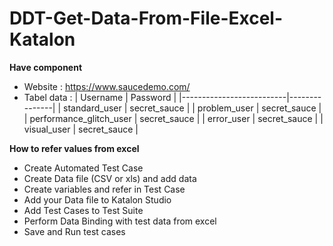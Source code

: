 # DDT-Get-Data-From-File-Excel-Katalon

<b>Have component</b>
- Website : https://www.saucedemo.com/
- Tabel data :
| Username                 | Password      | 
|--------------------------|---------------|
| standard_user            | secret_sauce  | 
| problem_user             | secret_sauce  | 
| performance_glitch_user  | secret_sauce  | 
| error_user               | secret_sauce  | 
| visual_user              | secret_sauce  | 



<b> How to refer values from excel </b>
- Create Automated Test Case
- Create Data file (CSV or xls) and add data
- Create variables and refer in Test Case
- Add your Data file to Katalon Studio
- Add Test Cases to Test Suite
- Perform Data Binding with test data from excel
- Save and Run test cases

